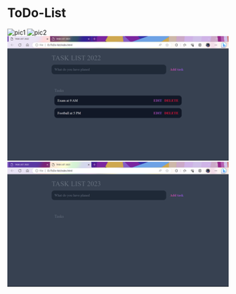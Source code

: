# ToDo-List

![pic1](https://user-images.githubusercontent.com/73978943/166095981-6ff47e52-35d2-4e84-8ba6-513ff2b09d6c.png)
![pic2](https://user-images.githubusercontent.com/73978943/166095987-cefbd766-b7cb-4848-9734-3018b9c1a759.png)
![Screenshot 2023-07-15 151920.png](Screenshot%202023-07-15%20151920.png)
![Screenshot 2023-07-15 151958.png](Screenshot%202023-07-15%20151958.png)